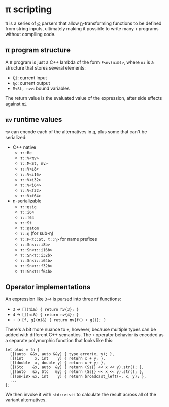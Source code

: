 # π scripting
π is a series of [φ](phi.md) parsers that allow [η](eta.md)-transforming functions to be defined from string inputs, ultimately making it possible to write many τ programs without compiling code.


## π program structure
A π program is just a C++ lambda of the form `F<πv(πi&)>`, where `πi` is a structure that stores several elements:

+ `ξi`: current input
+ `ξo`: current output
+ `M<St, πv>`: bound variables

The return value is the evaluated value of the expression, after side effects against `πi`.


## `πv` runtime values
`πv` can encode each of the alternatives in [η](eta.md), plus some that can't be serialized:

+ C++ native
  + `τ::Re`
  + `τ::V<πv>`
  + `τ::M<St, πv>`
  + `τ::V<i8>`
  + `τ::V<i16>`
  + `τ::V<i32>`
  + `τ::V<i64>`
  + `τ::V<f32>`
  + `τ::V<f64>`
+ η-serializable
  + `τ::ηsig`
  + `τ::i64`
  + `τ::f64`
  + `τ::St`
  + `τ::ηatom`
  + `τ::η` (for sub-η)
  + `τ::P<τ::St, τ::η>` for name prefixes
  + `τ::Sn<τ::i8b>`
  + `τ::Sn<τ::i16b>`
  + `τ::Sn<τ::i32b>`
  + `τ::Sn<τ::i64b>`
  + `τ::Sn<τ::f32b>`
  + `τ::Sn<τ::f64b>`


## Operator implementations
An expression like `3+4` is parsed into three `πf` functions:

+ `3` → `[](πi&) { return πv{3}; }`
+ `4` → `[](πi&) { return πv{4}; }`
+ `+` → `[f, g](πi&) { return πv{f() + g()}; }`

There's a bit more nuance to `+`, however, because multiple types can be added with different C++ semantics. The `+` operator behavior is encoded as a separate polymorphic function that looks like this:

```
let plus = fn {
  [](auto  &&x, auto &&y) { type_error(x, y); },
  [](int     x, int    y) { return x + y; },
  [](double  x, double y) { return x + y; },
  [](Stc    &x, auto  &y) { return (Ss{} << x << y).str(); },
  [](auto   &x, Stc   &y) { return (Ss{} << x << y).str(); },
  [](Sn<i8> &x, int    y) { return broadcast_left(+, x, y); },
  ...
};
```

We then invoke it with `std::visit` to calculate the result across all of the variant alternatives.

